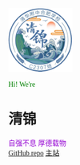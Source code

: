 <style media="screen, print">
        @font-face {
            font-family: "Unifont";
            src: url("/unifont-14.0.01.woff2");
        }

        body {font-family: "Unifont"}
        p{color:green;}  
    </style>


![logo](/images/Qingjin.png)


Hi!
We're
# 清锦
<div style="color:#9400D3">自强不息 厚德载物</div> 
<a href="Https://github.com/C2307/C2307.github.io" target="_blank" rel="noopener">GitHub repo</a>
<a href="#/README">主站</a>
